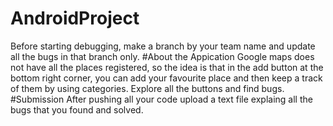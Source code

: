 # AndroidProject
Before starting debugging, make a branch by your team name and update all the bugs in that branch only.
#About the Appication
Google maps does not have all the places registered, so the idea is that in the add button at the bottom right corner, you can add your
favourite place and then keep a track of them by using categories.
Explore all the buttons and find bugs.
#Submission
After pushing all your code upload a text file explaing all the bugs that you found and solved.
